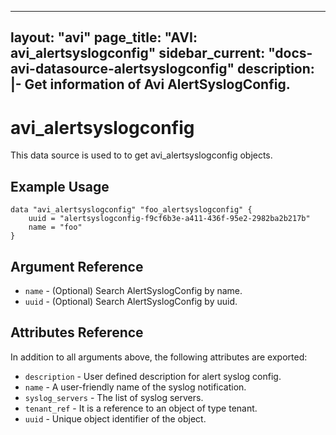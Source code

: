 <!--
    Copyright 2021 VMware, Inc.
    SPDX-License-Identifier: Mozilla Public License 2.0
-->
---
layout: "avi"
page_title: "AVI: avi_alertsyslogconfig"
sidebar_current: "docs-avi-datasource-alertsyslogconfig"
description: |-
  Get information of Avi AlertSyslogConfig.
---

# avi_alertsyslogconfig

This data source is used to to get avi_alertsyslogconfig objects.

## Example Usage

```hcl
data "avi_alertsyslogconfig" "foo_alertsyslogconfig" {
    uuid = "alertsyslogconfig-f9cf6b3e-a411-436f-95e2-2982ba2b217b"
    name = "foo"
}
```

## Argument Reference

* `name` - (Optional) Search AlertSyslogConfig by name.
* `uuid` - (Optional) Search AlertSyslogConfig by uuid.

## Attributes Reference

In addition to all arguments above, the following attributes are exported:

* `description` - User defined description for alert syslog config.
* `name` - A user-friendly name of the syslog notification.
* `syslog_servers` - The list of syslog servers.
* `tenant_ref` - It is a reference to an object of type tenant.
* `uuid` - Unique object identifier of the object.

